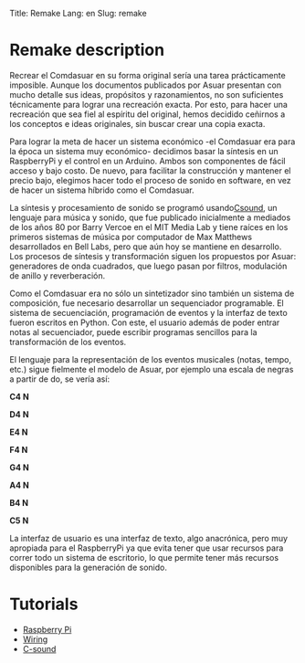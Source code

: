 Title: Remake
Lang: en
Slug: remake

# Remake description

Recrear el Comdasuar en su forma original sería una tarea prácticamente
imposible. Aunque los documentos publicados por Asuar presentan con mucho
detalle sus ideas, propósitos y razonamientos, no son suficientes técnicamente
para lograr una recreación exacta. Por esto, para hacer una recreación que sea
fiel al espíritu del original, hemos decidido ceñirnos a los conceptos e ideas
originales, sin buscar crear una copia exacta.

Para lograr la meta de hacer un sistema económico -el Comdasuar era para la
época un sistema muy económico- decidimos basar la síntesis en un RaspberryPi y
el control en un Arduino. Ambos son componentes de fácil acceso y bajo costo.
De nuevo, para facilitar la construcción y mantener el precio bajo, elegimos
hacer todo el proceso de sonido en software, en vez de hacer un sistema híbrido
como el Comdasuar.

La síntesis y procesamiento de sonido se programó usando[Csound](http://csounds.com),
un lenguaje para música y sonido, que fue publicado inicialmente a mediados
de los años 80 por Barry Vercoe en el MIT Media Lab y tiene raíces en los
primeros sistemas de música por computador de Max Matthews desarrollados en
Bell Labs, pero que aún hoy se mantiene en desarrollo. Los procesos de
síntesis y transformación siguen los propuestos por Asuar: generadores de onda
cuadrados, que luego pasan por filtros, modulación de anillo y reverberación.

Como el Comdasuar era no sólo un sintetizador sino también un sistema de
composición, fue necesario desarrollar un sequenciador programable. El
sistema de secuenciación, programación de eventos y la interfaz de texto
fueron escritos en Python. Con este, el usuario además de poder entrar notas
al secuenciador, puede escribir programas sencillos para la transformación de
los eventos.

El lenguaje para la representación de los eventos musicales (notas, tempo,
etc.) sigue fielmente el modelo de Asuar, por ejemplo una escala de negras a
partir de do, se vería así:

**C4 N**

**D4 N**

**E4 N**

**F4 N**

**G4 N**

**A4 N**

**B4 N**

**C5 N**

La interfaz de usuario es una interfaz de texto, algo anacrónica, pero muy
apropiada para el RaspberryPi ya que evita tener que usar recursos para
correr todo un sistema de escritorio, lo que permite tener más recursos
disponibles para la generación de sonido.

# Tutorials

* [Raspberry Pi](tutorial_pi.md)
* [Wiring](tutorial_wiring.md)
* [C-sound](tutorial_csound.md)
